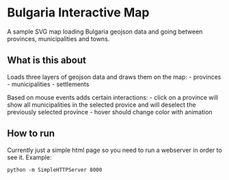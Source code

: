 # Bulgaria Interactive Map 
A sample SVG map loading Bulgaria geojson data and going between provinces, municipalities and towns.

## What is this about
Loads three layers of geojson data and draws them on the map:
    - provinces
    - municipalities
    - settlements

Based on mouse events adds certain interactions:
    - click on a province will show all municipalities in the selected provice and will deselect the previously selected province
    - hover should change color with animation


## How to run
Currently just a simple html page so you need to run a webserver in order to see it. Example:

```python -m SimpleHTTPServer 8000```
